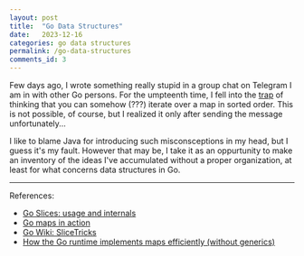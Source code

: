 ```yaml
---
layout: post
title:  "Go Data Structures"
date:   2023-12-16
categories: go data structures
permalink: /go-data-structures
comments_id: 3
---
```


Few days ago, I wrote something really stupid in a group chat on Telegram I am in with other Go persons. For the umpteenth time, I fell into the [trap](https://go-traps.appspot.com/#overview) of thinking that you can somehow (???) iterate over a map in sorted order. This is not possible, of course, but I realized it only after sending the message unfortunately... 

I like to blame Java for introducing such misconsceptions in my head, but I guess it's my fault. However that may be, I take it as an oppurtunity to make an inventory of the ideas I've accumulated without a proper organization, at least for what concerns data structures in Go.

---

References:
- [Go Slices: usage and internals](https://go.dev/blog/slices-intro)
- [Go maps in action](https://go.dev/blog/maps)
- [Go Wiki: SliceTricks](https://go.dev/wiki/SliceTricks)
- [How the Go runtime implements maps efficiently (without generics)](https://dave.cheney.net/2018/05/29/how-the-go-runtime-implements-maps-efficiently-without-generics)
